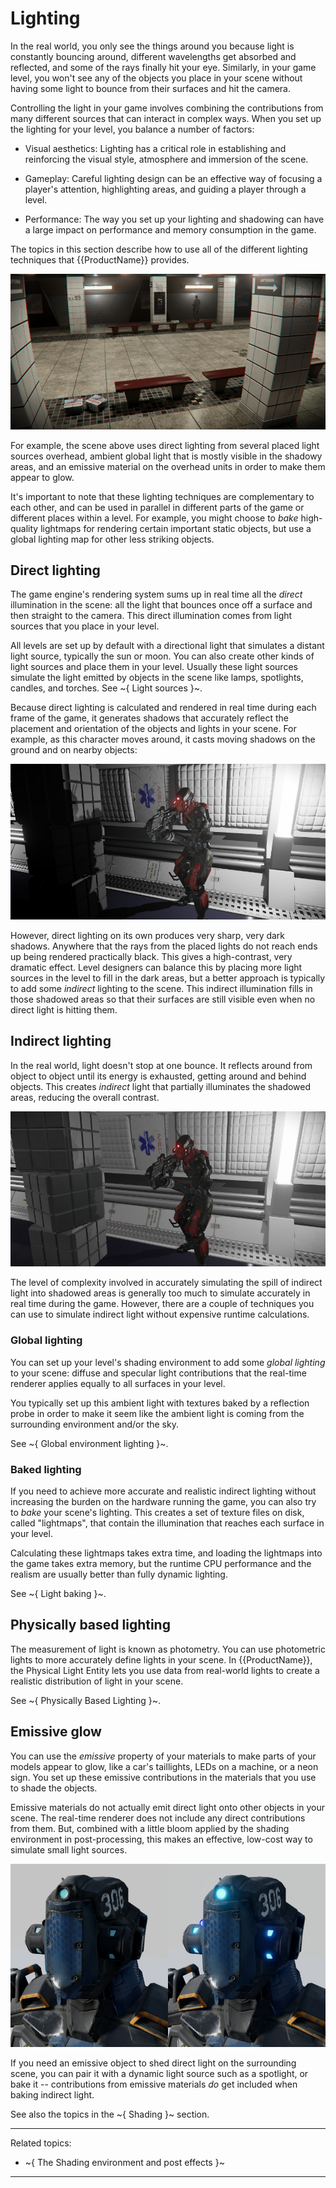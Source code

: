 # Lighting

In the real world, you only see the things around you because light is constantly bouncing around, different wavelengths get absorbed and reflected, and some of the rays finally hit your eye. Similarly, in your game level, you won't see any of the objects you place in your scene without having some light to bounce from their surfaces and hit the camera.

Controlling the light in your game involves combining the contributions from many different sources that can interact in complex ways. When you set up the lighting for your level, you balance a number of factors:

-	Visual aesthetics: Lighting has a critical role in establishing and reinforcing the visual style, atmosphere and immersion of the scene.

-	Gameplay: Careful lighting design can be an effective way of focusing a player's attention, highlighting areas, and guiding a player through a level.

-	Performance: The way you set up your lighting and shadowing can have a large impact on performance and memory consumption in the game.

The topics in this section describe how to use all of the different lighting techniques that {{ProductName}} provides.

![Lighting example](../images/lighting_combined.jpg)

For example, the scene above uses direct lighting from several placed light sources overhead, ambient global light that is mostly visible in the shadowy areas, and an emissive material on the overhead units in order to make them appear to glow.

It's important to note that these lighting techniques are complementary to each other, and can be used in parallel in different parts of the game or different places within a level. For example, you might choose to *bake* high-quality lightmaps for rendering certain important static objects, but use a global lighting map for other less striking objects.

## Direct lighting

The game engine's rendering system sums up in real time all the *direct* illumination in the scene: all the light that bounces once off a surface and then straight to the camera. This direct illumination comes from light sources that you place in your level.

All levels are set up by default with a directional light that simulates a distant light source, typically the sun or moon. You can also create other kinds of light sources and place them in your level. Usually these light sources simulate the light emitted by objects in the scene like lamps, spotlights, candles, and torches. See ~{ Light sources }~.

Because direct lighting is calculated and rendered in real time during each frame of the game, it generates shadows that accurately reflect the placement and orientation of the objects and lights in your scene. For example, as this character moves around, it casts moving shadows on the ground and on nearby objects:

![Direct lighting only](../images/lighting_direct_only.jpg)

However, direct lighting on its own produces very sharp, very dark shadows. Anywhere that the rays from the placed lights do not reach ends up being rendered practically black. This gives a high-contrast, very dramatic effect. Level designers can balance this by placing more light sources in the level to fill in the dark areas, but a better approach is typically to add some *indirect* lighting to the scene. This indirect illumination fills in those shadowed areas so that their surfaces are still visible even when no direct light is hitting them.

## Indirect lighting

In the real world, light doesn't stop at one bounce. It reflects around from object to object until its energy is exhausted, getting around and behind objects. This creates *indirect* light that partially illuminates the shadowed areas, reducing the overall contrast.

![Direct and indirect lighting](../images/lighting_with_indirect.jpg)

The level of complexity involved in accurately simulating the spill of indirect light into shadowed areas is generally too much to simulate accurately in real time during the game. However, there are a couple of techniques you can use to simulate indirect light without expensive runtime calculations.

### Global lighting

You can set up your level's shading environment to add some *global lighting* to your scene: diffuse and specular light contributions that the real-time renderer applies equally to all surfaces in your level.

You typically set up this ambient light with textures baked by a reflection probe in order to make it seem like the ambient light is coming from the surrounding environment and/or the sky.

See ~{ Global environment lighting }~.

### Baked lighting

If you need to achieve more accurate and realistic indirect lighting without increasing the burden on the hardware running the game, you can also try to *bake* your scene's lighting. This creates a set of texture files on disk, called "lightmaps", that contain the illumination that reaches each surface in your level.

Calculating these lightmaps takes extra time, and loading the lightmaps into the game takes extra memory, but the runtime CPU performance and the realism are usually better than fully dynamic lighting.

See ~{ Light baking }~.

## Physically based lighting

The measurement of light is known as photometry. You can use photometric lights to more accurately define lights in your scene. In {{ProductName}}, the Physical Light Entity lets you use data from real-world lights to create a realistic distribution of light in your scene.

See ~{ Physically Based Lighting }~.

## Emissive glow

You can use the *emissive* property of your materials to make parts of your models appear to glow, like a car's taillights, LEDs on a machine, or a neon sign. You set up these emissive contributions in the materials that you use to shade the objects.

Emissive materials do not actually emit direct light onto other objects in your scene. The real-time renderer does not include any direct contributions from them. But, combined with a little bloom applied by the shading environment in post-processing, this makes an effective, low-cost way to simulate small light sources.

![Effect of emissive lights](../images/lighting_emissive_on_off.jpg)

If you need an emissive object to shed direct light on the surrounding scene, you can pair it with a dynamic light source such as a spotlight, or bake it -- contributions from emissive materials *do* get included when baking indirect light.

See also the topics in the ~{ Shading }~ section. <!-- TODO: link to PBS overview -->

---
Related topics:
-	~{ The Shading environment and post effects }~

---
